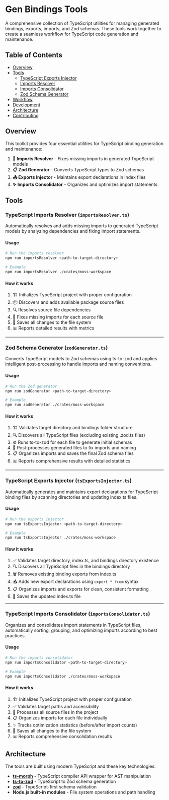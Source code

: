 # Gen Bindings Tools

A comprehensive collection of TypeScript utilities for managing generated bindings, exports, imports, and Zod schemas. These tools work together to create a seamless workflow for TypeScript code generation and maintenance.

## Table of Contents

- [Overview](#overview)
- [Tools](#tools)
  - [TypeScript Exports Injector](#typescript-exports-injector)
  - [Imports Resolver](#imports-resolver)
  - [Imports Consolidator](#imports-consolidator)
  - [Zod Schema Generator](#zod-schema-generator)
- [Workflow](#workflow)
- [Development](#development)
- [Architecture](#architecture)
- [Contributing](#contributing)

## Overview

This toolkit provides four essential utilities for TypeScript binding generation and maintenance:

1. **🔧 Imports Resolver** - Fixes missing imports in generated TypeScript models
2. **📋 Zod Generator** - Converts TypeScript types to Zod schemas
3. **📤 Exports Injector** - Maintains export declarations in index files
4. **✨ Imports Consolidator** - Organizes and optimizes import statements

## Tools

### TypeScript Imports Resolver (`importsResolver.ts`)

Automatically resolves and adds missing imports to generated TypeScript models by analyzing dependencies and fixing import statements.

#### Usage

```bash
# Run the imports resolver
npm run importsResolver <path-to-target-directory>

# Example
npm run importsResolver ./crates/moss-workspace
```

#### How it works

1. 🏗️ Initializes TypeScript project with proper configuration
2. 📦 Discovers and adds available package source files
3. 🔍 Resolves source file dependencies
4. 🔧 Fixes missing imports for each source file
5. 💾 Saves all changes to the file system
6. 📊 Reports detailed results with metrics

---

### Zod Schema Generator (`zodGenerator.ts`)

Converts TypeScript models to Zod schemas using ts-to-zod and applies intelligent post-processing to handle imports and naming conventions.

#### Usage

```bash
# Run the Zod generator
npm run zodGenerator <path-to-target-directory>

# Example
npm run zodGenerator ./crates/moss-workspace
```

#### How it works

1. 🏗️ Validates target directory and bindings folder structure
2. 🔍 Discovers all TypeScript files (excluding existing .zod.ts files)
3. ⚙️ Runs ts-to-zod for each file to generate initial schemas
4. 🔧 Post-processes generated files to fix imports and naming
5. 📋 Organizes imports and saves the final Zod schema files
6. 📊 Reports comprehensive results with detailed statistics

---

### TypeScript Exports Injector (`tsExportsInjector.ts`)

Automatically generates and maintains export declarations for TypeScript binding files by scanning directories and updating index.ts files.

#### Usage

```bash
# Run the exports injector
npm run tsExportsInjector <path-to-target-directory>

# Example
npm run tsExportsInjector ./crates/moss-workspace
```

#### How it works

1. ✅ Validates target directory, index.ts, and bindings directory existence
2. 🔍 Discovers all TypeScript files in the bindings directory
3. 🗑️ Removes existing binding exports from index.ts
4. 📤 Adds new export declarations using `export * from` syntax
5. 📋 Organizes imports and exports for clean, consistent formatting
6. 💾 Saves the updated index.ts file

---

### TypeScript Imports Consolidator (`importsConsolidator.ts`)

Organizes and consolidates import statements in TypeScript files, automatically sorting, grouping, and optimizing imports according to best practices.

#### Usage

```bash
# Run the imports consolidator
npm run importsConsolidator <path-to-target-directory>

# Example
npm run importsConsolidator ./crates/moss-workspace
```

#### How it works

1. 🏗️ Initializes TypeScript project with proper configuration
2. ✅ Validates target paths and accessibility
3. 📁 Processes all source files in the project
4. 📋 Organizes imports for each file individually
5. ✨ Tracks optimization statistics (before/after import counts)
6. 💾 Saves all changes to the file system
7. 📊 Reports comprehensive consolidation results

## Architecture

The tools are built using modern TypeScript and these key technologies:

- **[ts-morph](https://ts-morph.com/)** - TypeScript compiler API wrapper for AST manipulation
- **[ts-to-zod](https://github.com/fabien0102/ts-to-zod)** - TypeScript to Zod schema generation
- **[zod](https://zod.dev/)** - TypeScript-first schema validation
- **Node.js built-in modules** - File system operations and path handling

